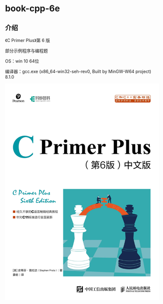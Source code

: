 # book-cpp-6e

## 介绍
《C Primer Plus》第 6 版

部分示例程序与编程题

OS：win 10 64位

编译器：gcc.exe (x86_64-win32-seh-rev0, Built by MinGW-W64 project) 8.1.0

![cpp.6e.jpeg](cpp.6e.jpeg)